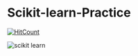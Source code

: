 # Scikit-learn-Practice

[![HitCount](http://hits.dwyl.com/riteshgcoder/Scikit-learn-Practice.svg)](http://hits.dwyl.com/riteshgcoder/Scikit-learn-Practice)

![scikit learn](https://user-images.githubusercontent.com/55602425/100750478-16b2ca80-340c-11eb-937b-ad6f3e45bd54.png)
